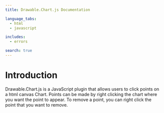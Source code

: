 ```yaml
---
title: Drawable.Chart.js Documentation

language_tabs:
  - html
  - javascript

includes:
  - errors

search: true
---
```


# Introduction

Drawable.Chart.js is a JavaScript plugin that allows users to click points on a html canvas Chart. 
Points can be made by right clicking the chart where you want the point to appear. 
To remove a point, you can right click the point that you want to remove.
